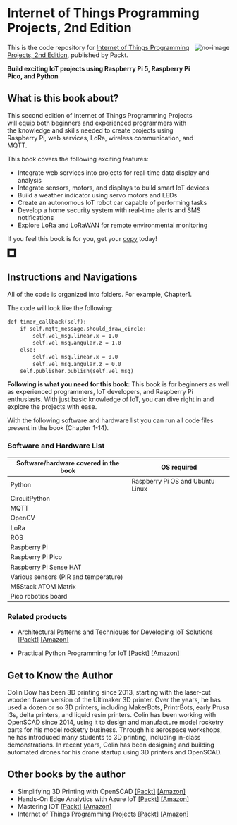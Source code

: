 # Internet of Things Programming Projects, 2nd Edition

<a href="https://www.packtpub.com/product/internet-of-things-programming-projects-second-edition/9781835082959"><img src="https://content.packt.com/B21282/cover_image_small.jpg" alt="no-image" height="256px" align="right"></a>

This is the code repository for [Internet of Things Programming Projects, 2nd Edition](https://www.packtpub.com/product/internet-of-things-programming-projects-second-edition/9781835082959), published by Packt.

**Build exciting IoT projects using Raspberry Pi 5, Raspberry Pi Pico, and Python**

## What is this book about?
This second edition of Internet of Things Programming Projects will equip both beginners and experienced programmers with the knowledge and skills needed to create projects using Raspberry Pi, web services, LoRa, wireless communication, and MQTT.

This book covers the following exciting features:
* Integrate web services into projects for real-time data display and analysis
* Integrate sensors, motors, and displays to build smart IoT devices
* Build a weather indicator using servo motors and LEDs
* Create an autonomous IoT robot car capable of performing tasks
* Develop a home security system with real-time alerts and SMS notifications
* Explore LoRa and LoRaWAN for remote environmental monitoring

If you feel this book is for you, get your [copy](https://www.amazon.com/Internet-Things-Programming-Projects-Raspberry-ebook/dp/B0CW1MLT83) today!

<a href="https://www.packtpub.com/?utm_source=github&utm_medium=banner&utm_campaign=GitHubBanner"><img src="https://raw.githubusercontent.com/PacktPublishing/GitHub/master/GitHub.png" 
alt="https://www.packtpub.com/" border="5" /></a>

## Instructions and Navigations
All of the code is organized into folders. For example, Chapter1.

The code will look like the following:
```
def timer_callback(self):
    if self.mqtt_message.should_draw_circle:
        self.vel_msg.linear.x = 1.0
        self.vel_msg.angular.z = 1.0
    else:
        self.vel_msg.linear.x = 0.0
        self.vel_msg.angular.z = 0.0
    self.publisher.publish(self.vel_msg)
```

**Following is what you need for this book:**
This book is for beginners as well as experienced programmers, IoT developers, and Raspberry Pi enthusiasts. With just basic knowledge of IoT, you can dive right in and explore the projects with ease.

With the following software and hardware list you can run all code files present in the book (Chapter 1-14).
### Software and Hardware List
| Software/hardware covered in the book | OS required |
| ------------------------------------ | ----------------------------------- |
| Python | Raspberry Pi OS and Ubuntu Linux |
| CircuitPython |   |
| MQTT |   |
| OpenCV |   |
| LoRa |   |
| ROS |   |
| Raspberry Pi |   |
| Raspberry Pi Pico |   |
| Raspberry Pi Sense HAT |   |
| Various sensors (PIR and temperature) |   |
| M5Stack ATOM Matrix |   |
| Pico robotics board |   |



### Related products
* Architectural Patterns and Techniques for Developing IoT Solutions [[Packt]](https://www.packtpub.com/product/architectural-patterns-and-techniques-for-developing-iot-solutions/9781803245492) [[Amazon]](https://www.amazon.com/dp/1803245492)

* Practical Python Programming for IoT [[Packt]](https://www.packtpub.com/product/practical-python-programming-for-iot/9781838982461) [[Amazon]](https://www.amazon.com/dp/1838982469)


## Get to Know the Author
Colin Dow has been 3D printing since 2013, starting with the laser-cut wooden frame version of the Ultimaker 3D printer. Over the years, he has used a dozen or so 3D printers, including MakerBots, PrintrBots, early Prusa i3s, delta printers, and liquid resin printers. Colin has been working with OpenSCAD since 2014, using it to design and manufacture model rocketry parts for his model rocketry business. Through his aerospace workshops, he has introduced many students to 3D printing, including in-class demonstrations. In recent years, Colin has been designing and building automated drones for his drone startup using 3D printers and OpenSCAD.


## Other books by the author
* Simplifying 3D Printing with OpenSCAD [[Packt]](https://www.packtpub.com/product/simplifying-3d-printing-with-openscad/9781801813174) [[Amazon]](https://www.amazon.com/Simplifying-3D-Printing-OpenSCAD-programs/dp/1801813175)
* Hands-On Edge Analytics with Azure IoT [[Packt]](https://www.packtpub.com/product/hands-on-edge-analytics-with-azure-iot/9781838829902) [[Amazon]](https://www.amazon.com/Hands-Edge-Analytics-Azure-IoT/dp/1838829903)
* Mastering IOT [[Packt]](https://www.packtpub.com/product/mastering-iot/9781838645434) [[Amazon]](https://www.amazon.com/Mastering-IOT-solutions-monitor-infrastructure/dp/1838645438)
* Internet of Things Programming Projects [[Packt]](https://www.packtpub.com/product/internet-of-things-programming-projects/9781789134803) [[Amazon]](https://www.amazon.com/Internet-Things-Programming-Projects-solutions/dp/1789134803)
